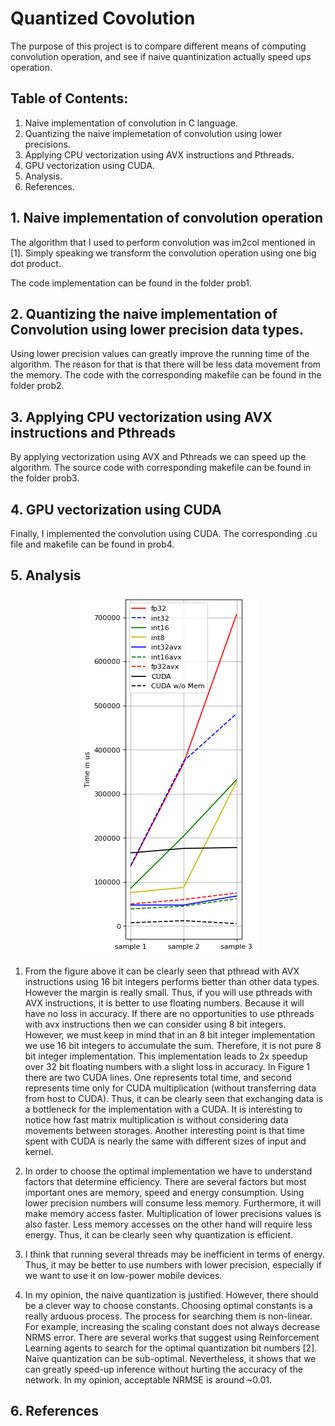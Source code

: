 # Quantized Covolution


The purpose of this project is to compare different means of computing convolution operation, and see if naive quantinization actually speed ups operation.


## Table of Contents:
1. Naive implementation of convolution in C language.
2. Quantizing the naive implemetation of convolution using lower precisions.
3. Applying CPU vectorization using AVX instructions and Pthreads.
4. GPU vectorization using CUDA.
5. Analysis.
6. References.


## 1. Naive implementation of convolution operation

The algorithm that I used to perform convolution was im2col mentioned in [1]. Simply speaking we transform the convolution operation using one big dot product.

The code implementation can be found in the folder prob1.

## 2. Quantizing the naive implementation of Convolution using lower precision data types.

Using lower precision values can greatly improve the running time of the algorithm. The reason for that is that there will be less data movement from the memory. The code with the corresponding makefile can be found in the folder prob2.

## 3. Applying CPU vectorization using AVX instructions and Pthreads

By applying vectorization using AVX and Pthreads we can speed up the algorithm. The source code with corresponding makefile can be found in the folder prob3.

## 4. GPU vectorization using CUDA

Finally, I implemented the convolution using CUDA. The corresponding .cu file and makefile can be found in prob4.

## 5. Analysis

<p align="center">
  <img width="283" height="577" src="https://github.com/MrPositron/Quantized-Covolution/blob/main/analysis1.png">
</p>

1. From the figure above it can be clearly seen that pthread with AVX instructions using 16 bit integers performs better than other data types. However the margin is really small. Thus, if you will use pthreads with AVX instructions, it is better to use floating numbers. Because it will have no loss in accuracy.
If there are no opportunities to use pthreads with avx instructions then we can consider using 8 bit integers. However, we must keep in mind that in an 8 bit integer implementation we use 16 bit integers to accumulate the sum. Therefore, it is not pure 8 bit integer implementation. This implementation leads to 2x speedup over 32 bit floating numbers with a slight loss in accuracy. In Figure 1 there are two CUDA lines. One represents total time, and second represents time only for CUDA multiplication (without transferring data from host to CUDA). Thus, it can be clearly seen that exchanging data is a bottleneck for the implementation with a CUDA. It is interesting to notice how fast matrix multiplication is without considering data movements between storages. Another interesting point is that time spent with CUDA is nearly the same with different sizes of input and kernel.

2. In order to choose the optimal implementation we have to understand factors that determine efficiency. There are several factors but most important ones are memory, speed and energy consumption. Using lower precision numbers will consume less memory. Furthermore, it will make memory access faster. Multiplication of lower precisions values is also faster. Less memory accesses on the other hand will require less energy. Thus, it can be clearly seen why quantization is efficient.

3. I think that running several threads may be inefficient in terms of energy. Thus, it may be better to use numbers with lower precision, especially if we want to use it on low-power mobile devices.


4. In my opinion, the naive quantization is justified. However, there should be a clever way to choose constants. Choosing optimal constants is a really arduous process. The process for searching them is non-linear. For example, increasing the scaling constant does not always decrease NRMS error. There are several works that suggest using Reinforcement Learning agents to search for the optimal quantization bit numbers [2]. Naive quantization can be sub-optimal. Nevertheless, it shows that we can greatly speed-up inference without hurting the accuracy of the network. In my opinion, acceptable NRMSE is around ~0.01.

## 6. References
